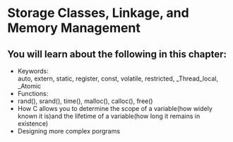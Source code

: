 # Storage Classes, Linkage, and Memory Management #
## You will learn about the following in this chapter: ##
* Keywords:<br/>
  auto, extern, static, register, const, volatile, restricted, _Thread_local, _Atomic
* Functions:<br/>
* rand(), srand(), time(), malloc(), calloc(), free()
* How C allows you to determine the scope of a variable(how widely known it is)and the lifetime of a variable(how long it remains in existence)
* Designing more complex porgrams